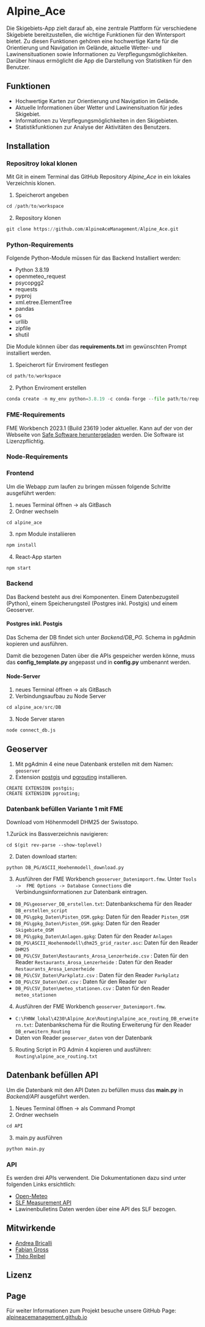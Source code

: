 # Alpine_Ace

Die Skigebiets-App zielt darauf ab, eine zentrale Plattform für verschiedene Skigebiete bereitzustellen, die wichtige Funktionen für den Wintersport bietet. Zu diesen Funktionen gehören eine hochwertige Karte für die Orientierung und Navigation im Gelände, aktuelle Wetter- und Lawinensituationen sowie Informationen zu Verpflegungsmöglichkeiten. Darüber hinaus ermöglicht die App die Darstellung von Statistiken für den Benutzer.

## Funktionen

- Hochwertige Karten zur Orientierung und Navigation im Gelände.
- Aktuelle Informationen über Wetter und Lawinensituation für jedes Skigebiet.
- Informationen zu Verpflegungsmöglichkeiten in den Skigebieten.
- Statistikfunktionen zur Analyse der Aktivitäten des Benutzers.

## Installation

### Repositroy lokal klonen

Mit Git in einem Terminal das GitHub Repository _Alpine_Ace_ in ein lokales Verzeichnis klonen.

1. Speicherort angeben

```python
cd /path/to/workspace
```

2. Repository klonen

```python
git clone https://github.com/AlpineAceManagement/Alpine_Ace.git
```

### Python-Requirements

Folgende Python-Module müssen für das Backend Installiert werden:

- Python 3.8.19
- openmeteo_request
- psycopgg2
- requests
- pyproj
- xml.etree.ElementTree
- pandas
- os
- urllib
- zipfile
- shutil

Die Module können über das **requirements.txt** im gewünschten Prompt installiert werden.

1. Speicherort für Enviroment festlegen

```python
cd path/to/workspace
```

2. Python Enviroment erstellen

```python
conda create -n my_env python=3.8.19 -c conda-forge --file path/to/requirements.txt
```

### FME-Requirements

FME Workbench 2023.1 (Build 23619 )oder aktueller. Kann auf der von der Webseite von [Safe Software heruntergeladen](https://fme.safe.com/downloads/) werden. Die Software ist Lizenzpflichtig.

### Node-Requirements

### Frontend

Um die Webapp zum laufen zu bringen müssen folgende Schritte ausgeführt werden:

1. neues Terminal öffnen -> als GitBasch
2. Ordner wechseln

```pyhton
cd alpine_ace
```

3. npm Module instaliieren

```python
npm install
```

4. React-App starten

```python
npm start
```

### Backend

Das Backend besteht aus drei Komponenten. Einem Datenbezugsteil (Python), einem Speicherungsteil (Postgres inkl. Postgis) und einem Geoserver.

#### Postgres inkl. Postgis

Das Schema der DB findet sich unter _Backend/DB_PG._ Schema in pgAdmin kopieren und ausführen.

Damit die bezogenen Daten über die APIs gespeicher werden könne, muss das **config_template.py** angepasst und in **config.py** umbenannt werden.

#### Node-Server

1. neues Terminal öffnen -> als GitBasch
2. Verbindungsaufbau zu Node Server

```python
cd alpine_ace/src/DB
```

3. Node Server staren

```python
node connect_db.js
```

## Geoserver

1. Mit pgAdmin 4 eine neue Datenbank erstellen mit dem Namen: `geoserver`
2. Extension [postgis](https://postgis.net/) und [pgrouting](https://pgrouting.org/) installieren.

```
CREATE EXTENSION postgis;
CREATE EXTENSION pgrouting;
```

### Datenbank befüllen Variante 1 mit FME

Download vom Höhenmodell DHM25 der Swisstopo.

1.Zurück ins Bassverzeichnis navigieren:

```
cd $(git rev-parse --show-toplevel)
```

2. Daten download starten:

```
python DB_PG/ASCII_Hoehenmodell_download.py
```

3. Ausführen der FME Workbench `geoserver_Datenimport.fmw`. Unter `Tools ->  FME Options -> Database Connections` die Verbindungsinformationen zur Datenbank eintragen.

- `DB_PG\geoserver_DB_erstellen.txt`: Datenbankschema für den Reader `DB_erstellen_script`
- `DB_PG\gpkg_Daten\Pisten_OSM.gpkg`: Daten für den Reader `Pisten_OSM`
- `DB_PG\gpkg_Daten\Pisten_OSM.gpkg`: Daten für den Reader `Skigebiete_OSM`
- `DB_PG\gpkg_Daten\Anlagen.gpkg`: Daten für den Reader `Anlagen`
- `DB_PG\ASCII_Hoehenmodell\dhm25_grid_raster.asc`: Daten für den Reader `DHM25`
- `DB_PG\CSV_Daten\Restaurants_Arosa_Lenzerheide.csv` : Daten für den Reader `Restaurants_Arosa_Lenzerheide` : Daten für den Reader `Restaurants_Arosa_Lenzerheide`
- `DB_PG\CSV_Daten\Parkplatz.csv` : Daten für den Reader `Parkplatz`
- `DB_PG\CSV_Daten\OeV.csv` : Daten für den Reader `OeV`
- `DB_PG\CSV_Daten\meteo_stationen.csv` : Daten für den Reader `meteo_stationen`

4. Ausführen der FME Workbench `geoserver_Datenimport.fmw`.

- `C:\FHNW_lokal\4230\Alpine_Ace\Routing\alpine_ace_routing_DB_erweitern.txt`: Datenbankschema für die Routing Erweiterung für den Reader `DB_erweitern_Routing`
- Daten von Reader `geoserver_daten` von der Datenbank

5. Routing Script in PG Admin 4 kopieren und ausführen:
   `Routing\alpine_ace_routing.txt`

## Datenbank befüllen API

Um die Datenbank mit den API Daten zu befüllen muss das **main.py** in _Backend/API_ ausgeführt werden.

1. Neues Terminal öffnen -> als Command Prompt
2. Ordner wechseln

```python
cd API
```

3. main.py ausführen

```python
python main.py
```

### API

Es werden drei APIs verwendent. Die Dokumentationen dazu sind unter folgenden Links ersichtlich:

- [Open-Meteo](https://open-meteo.com/en/docs)
- [SLF Measurement API](https://measurement-api.slf.ch/)
- Lawinenbulletins Daten werden über eine API des SLF bezogen.

## Mitwirkende

- [Andrea Bricalli](https://github.com/AJPB4133)
- [Fabian Gross](https://github.com/loopercamera)
- [Théo Reibel](https://github.com/TheoR14)

## Lizenz

## Page

Für weiter Informationen zum Projekt besuche unsere GitHub Page:
[alpineacemanagement.github.io](https://alpineacemanagement.github.io/Alpine_Ace/)

